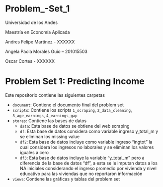 # Problem_-Set_1

Universidad de los Andes

Maestría en Economía Aplicada

Andres Felipe Martinez - XXXXXX

Angela Paola Morales Guio – 201015503

Oscar Cortes - XXXXXX

# Problem Set 1: Predicting Income

Este repositorio contiene las siguientes carpetas

- `document`: Contiene el documento final del problem set 
- `scripts`: Contiene los scripts `1_scraping`, `2_data_cleaning`, `3_age_earnings`, `4_earnings_gap`
- `stores`: Contiene las bases de datos
	- `data`: Esta base de datos se obtiene del web scraping
	- `df`: Esta base de datos considera como variable ingreso y_total_m y se eliminan los missing value
	- `df2`: Esta base de datos incluye como variable ingreso “ingtot” la cual considera los ingresos no laborales y se eliminan los valores iguales a cero
	- `df3`: Esta base de datos incluye la variable “y_total_m” pero a diferencia de la base de datos “df”, a esta se le imputan datos a los NA iniciales considerando el ingreso promedio por vivienda y nivel educativo para las viviendas que no reportaron información
- `views`: Contiene las gráficas y tablas del problem set